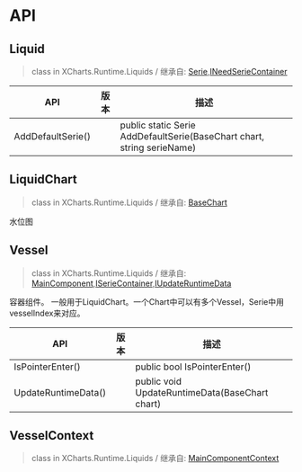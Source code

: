 # API

## Liquid

> class in XCharts.Runtime.Liquids / 继承自: [Serie](https://xcharts-team.github.io/docs/api#serie),[INeedSerieContainer](https://xcharts-team.github.io/docs/api#ineedseriecontainer)


|API|版本|描述|
|--|--|--|
|AddDefaultSerie()||public static Serie AddDefaultSerie(BaseChart chart, string serieName)|

## LiquidChart

> class in XCharts.Runtime.Liquids / 继承自: [BaseChart](https://xcharts-team.github.io/docs/api#basechart)

水位图

## Vessel

> class in XCharts.Runtime.Liquids / 继承自: [MainComponent](https://xcharts-team.github.io/docs/api#maincomponent),[ISerieContainer](https://xcharts-team.github.io/docs/api#iseriecontainer),[IUpdateRuntimeData](https://xcharts-team.github.io/docs/api#iupdateruntimedata)

容器组件。 一般用于LiquidChart。一个Chart中可以有多个Vessel，Serie中用vesselIndex来对应。

|API|版本|描述|
|--|--|--|
|IsPointerEnter()||public bool IsPointerEnter()|
|UpdateRuntimeData()||public void UpdateRuntimeData(BaseChart chart)|

## VesselContext

> class in XCharts.Runtime.Liquids / 继承自: [MainComponentContext](https://xcharts-team.github.io/docs/api#maincomponentcontext)


